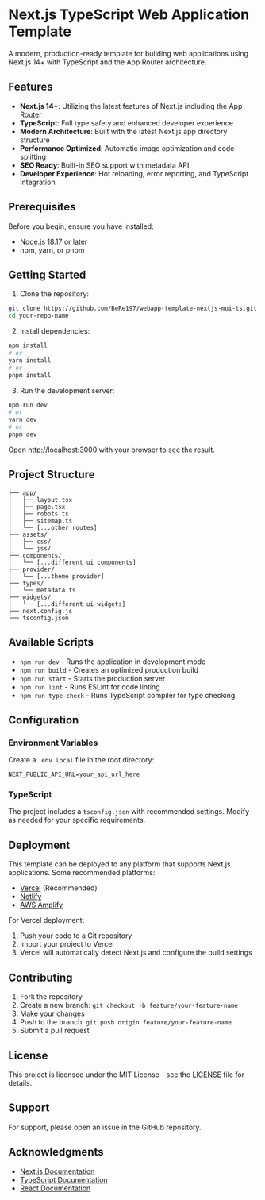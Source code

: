 # Next.js TypeScript Web Application Template

A modern, production-ready template for building web applications using Next.js 14+ with TypeScript and the App Router
architecture.

## Features

- **Next.js 14+**: Utilizing the latest features of Next.js including the App Router
- **TypeScript**: Full type safety and enhanced developer experience
- **Modern Architecture**: Built with the latest Next.js app directory structure
- **Performance Optimized**: Automatic image optimization and code splitting
- **SEO Ready**: Built-in SEO support with metadata API
- **Developer Experience**: Hot reloading, error reporting, and TypeScript integration

## Prerequisites

Before you begin, ensure you have installed:

- Node.js 18.17 or later
- npm, yarn, or pnpm

## Getting Started

1. Clone the repository:

```bash
git clone https://github.com/BeRe197/webapp-template-nextjs-mui-ts.git
cd your-repo-name
```

2. Install dependencies:

```bash
npm install
# or
yarn install
# or
pnpm install
```

3. Run the development server:

```bash
npm run dev
# or
yarn dev
# or
pnpm dev
```

Open [http://localhost:3000](http://localhost:3000) with your browser to see the result.

## Project Structure

```
├── app/
│   ├── layout.tsx
│   ├── page.tsx
│   ├── robots.ts
│   ├── sitemap.ts
│   └── [...other routes]
├── assets/
│   ├── css/
│   └── jss/
├── components/
│   └── [...different ui components]
├── provider/
│   └── [...theme provider]
├── types/
│   └── metadata.ts
├── widgets/
│   └── [...different ui widgets]
├── next.config.js
└── tsconfig.json
```

## Available Scripts

- `npm run dev` - Runs the application in development mode
- `npm run build` - Creates an optimized production build
- `npm run start` - Starts the production server
- `npm run lint` - Runs ESLint for code linting
- `npm run type-check` - Runs TypeScript compiler for type checking

## Configuration

### Environment Variables

Create a `.env.local` file in the root directory:

```env
NEXT_PUBLIC_API_URL=your_api_url_here
```

### TypeScript

The project includes a `tsconfig.json` with recommended settings. Modify as needed for your specific requirements.

## Deployment

This template can be deployed to any platform that supports Next.js applications. Some recommended platforms:

- [Vercel](https://vercel.com) (Recommended)
- [Netlify](https://netlify.com)
- [AWS Amplify](https://aws.amazon.com/amplify/)

For Vercel deployment:

1. Push your code to a Git repository
2. Import your project to Vercel
3. Vercel will automatically detect Next.js and configure the build settings

## Contributing

1. Fork the repository
2. Create a new branch: `git checkout -b feature/your-feature-name`
3. Make your changes
4. Push to the branch: `git push origin feature/your-feature-name`
5. Submit a pull request

## License

This project is licensed under the MIT License - see the [LICENSE](LICENSE) file for details.

## Support

For support, please open an issue in the GitHub repository.

## Acknowledgments

- [Next.js Documentation](https://nextjs.org/docs)
- [TypeScript Documentation](https://www.typescriptlang.org/docs)
- [React Documentation](https://react.dev)

